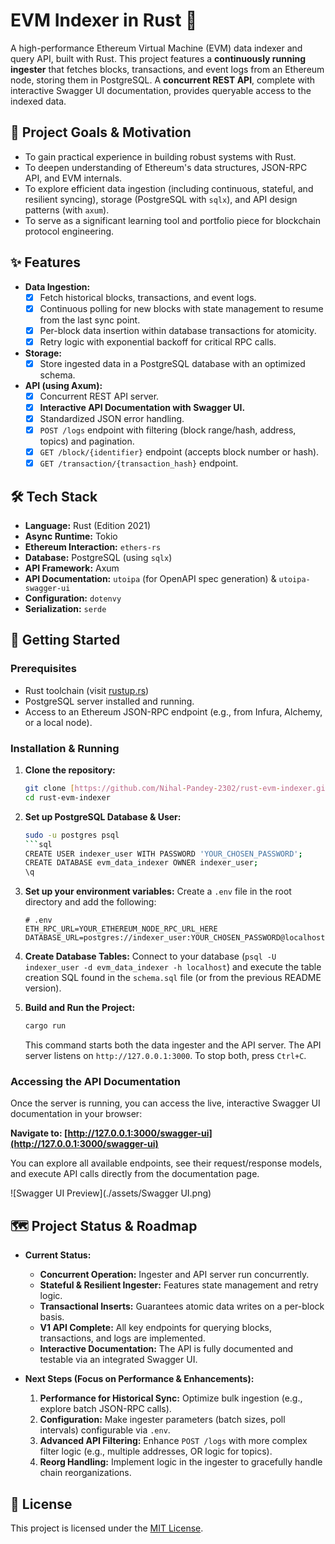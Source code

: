 # EVM Indexer in Rust 🦀

A high-performance Ethereum Virtual Machine (EVM) data indexer and query API, built with Rust. This project features a **continuously running ingester** that fetches blocks, transactions, and event logs from an Ethereum node, storing them in PostgreSQL. A **concurrent REST API**, complete with interactive Swagger UI documentation, provides queryable access to the indexed data.

## 🌟 Project Goals & Motivation

* To gain practical experience in building robust systems with Rust.
* To deepen understanding of Ethereum's data structures, JSON-RPC API, and EVM internals.
* To explore efficient data ingestion (including continuous, stateful, and resilient syncing), storage (PostgreSQL with `sqlx`), and API design patterns (with `axum`).
* To serve as a significant learning tool and portfolio piece for blockchain protocol engineering.

## ✨ Features

* **Data Ingestion:**
    * [x] Fetch historical blocks, transactions, and event logs.
    * [x] Continuous polling for new blocks with state management to resume from the last sync point.
    * [x] Per-block data insertion within database transactions for atomicity.
    * [x] Retry logic with exponential backoff for critical RPC calls.
* **Storage:**
    * [x] Store ingested data in a PostgreSQL database with an optimized schema.
* **API (using Axum):**
    * [x] Concurrent REST API server.
    * [x] **Interactive API Documentation with Swagger UI.**
    * [x] Standardized JSON error handling.
    * [x] `POST /logs` endpoint with filtering (block range/hash, address, topics) and pagination.
    * [x] `GET /block/{identifier}` endpoint (accepts block number or hash).
    * [x] `GET /transaction/{transaction_hash}` endpoint.

## 🛠️ Tech Stack

* **Language:** Rust (Edition 2021)
* **Async Runtime:** Tokio
* **Ethereum Interaction:** `ethers-rs`
* **Database:** PostgreSQL (using `sqlx`)
* **API Framework:** Axum
* **API Documentation:** `utoipa` (for OpenAPI spec generation) & `utoipa-swagger-ui`
* **Configuration:** `dotenvy`
* **Serialization:** `serde`

## 🚀 Getting Started

### Prerequisites

* Rust toolchain (visit [rustup.rs](https://rustup.rs/))
* PostgreSQL server installed and running.
* Access to an Ethereum JSON-RPC endpoint (e.g., from Infura, Alchemy, or a local node).

### Installation & Running

1.  **Clone the repository:**
    ```bash
    git clone [https://github.com/Nihal-Pandey-2302/rust-evm-indexer.git](https://github.com/Nihal-Pandey-2302/rust-evm-indexer.git)
    cd rust-evm-indexer
    ```

2.  **Set up PostgreSQL Database & User:**
    ```bash
    sudo -u postgres psql
    ```sql
    CREATE USER indexer_user WITH PASSWORD 'YOUR_CHOSEN_PASSWORD';
    CREATE DATABASE evm_data_indexer OWNER indexer_user;
    \q
    ```

3.  **Set up your environment variables:**
    Create a `.env` file in the root directory and add the following:
    ```env
    # .env
    ETH_RPC_URL=YOUR_ETHEREUM_NODE_RPC_URL_HERE
    DATABASE_URL=postgres://indexer_user:YOUR_CHOSEN_PASSWORD@localhost:5432/evm_data_indexer
    ```

4.  **Create Database Tables:**
    Connect to your database (`psql -U indexer_user -d evm_data_indexer -h localhost`) and execute the table creation SQL found in the `schema.sql` file (or from the previous README version).

5.  **Build and Run the Project:**
    ```bash
    cargo run
    ```
    This command starts both the data ingester and the API server. The API server listens on `http://127.0.0.1:3000`. To stop both, press `Ctrl+C`.

### Accessing the API Documentation

Once the server is running, you can access the live, interactive Swagger UI documentation in your browser:

**Navigate to: [http://127.0.0.1:3000/swagger-ui](http://127.0.0.1:3000/swagger-ui)**

You can explore all available endpoints, see their request/response models, and execute API calls directly from the documentation page.

![Swagger UI Preview](./assets/Swagger UI.png)

## 🗺️ Project Status & Roadmap

* **Current Status:**
    * **Concurrent Operation:** Ingester and API server run concurrently.
    * **Stateful & Resilient Ingester:** Features state management and retry logic.
    * **Transactional Inserts:** Guarantees atomic data writes on a per-block basis.
    * **V1 API Complete:** All key endpoints for querying blocks, transactions, and logs are implemented.
    * **Interactive Documentation:** The API is fully documented and testable via an integrated Swagger UI.

* **Next Steps (Focus on Performance & Enhancements):**
    1.  **Performance for Historical Sync:** Optimize bulk ingestion (e.g., explore batch JSON-RPC calls).
    2.  **Configuration:** Make ingester parameters (batch sizes, poll intervals) configurable via `.env`.
    3.  **Advanced API Filtering:** Enhance `POST /logs` with more complex filter logic (e.g., multiple addresses, OR logic for topics).
    4.  **Reorg Handling:** Implement logic in the ingester to gracefully handle chain reorganizations.

## 📜 License

This project is licensed under the [MIT License](LICENSE).
